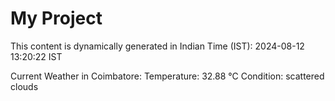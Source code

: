 # My Project

This content is dynamically generated in Indian Time (IST): 2024-08-12 13:20:22 IST


Current Weather in Coimbatore:
Temperature: 32.88 °C
Condition: scattered clouds
